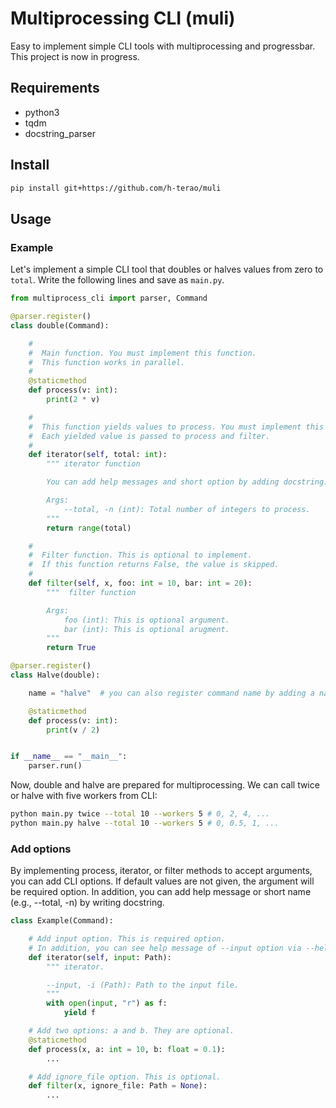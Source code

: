 # Multiprocessing CLI (muli)
Easy to implement simple CLI tools with multiprocessing and progressbar.
This project is now in progress.

## Requirements
- python3
- tqdm
- docstring_parser

## Install
```bash
pip install git+https://github.com/h-terao/muli
```

## Usage

### Example

Let's implement a simple CLI tool that doubles or halves values from zero to `total`.
Write the following lines and save as `main.py`.

```python
from multiprocess_cli import parser, Command

@parser.register()
class double(Command):

    #
    #  Main function. You must implement this function.
    #  This function works in parallel.
    #
    @staticmethod
    def process(v: int):
        print(2 * v)

    #
    #  This function yields values to process. You must implement this function.
    #  Each yielded value is passed to process and filter.
    #
    def iterator(self, total: int):
        """ iterator function

        You can add help messages and short option by adding docstring.

        Args:
            --total, -n (int): Total number of integers to process.
        """
        return range(total)

    #
    #  Filter function. This is optional to implement.
    #  If this function returns False, the value is skipped.
    #
    def filter(self, x, foo: int = 10, bar: int = 20):
        """  filter function

        Args:
            foo (int): This is optional argument.
            bar (int): This is optional arugment.
        """
        return True

@parser.register()
class Halve(double):

    name = "halve"  # you can also register command name by adding a name attribute.

    @staticmethod
    def process(v: int):
        print(v / 2)


if __name__ == "__main__":
    parser.run()
```

Now, double and halve are prepared for multiprocessing.
We can call twice or halve with five workers from CLI:

```bash
python main.py twice --total 10 --workers 5 # 0, 2, 4, ...
python main.py halve --total 10 --workers 5 # 0, 0.5, 1, ...
```

### Add options

By implementing process, iterator, or filter methods to accept arguments, you can add CLI options.
If default values are not given, the argument will be required option. In addition, you can add help message or short name (e.g., --total, -n) by writing docstring.

```python
class Example(Command):

    # Add input option. This is required option.
    # In addition, you can see help message of --input option via --help.
    def iterator(self, input: Path):
        """ iterator.

        --input, -i (Path): Path to the input file.
        """
        with open(input, "r") as f:
            yield f

    # Add two options: a and b. They are optional.
    @staticmethod
    def process(x, a: int = 10, b: float = 0.1):
        ...

    # Add ignore_file option. This is optional.
    def filter(x, ignore_file: Path = None):
        ...
```
